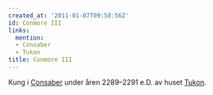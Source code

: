 ```yaml
---
created_at: '2011-01-07T09:58:56Z'
id: Conmore III
links:
  mention:
  - Consaber
  - Tukon
title: Conmore III
---
```


Kung i [Consaber] under åren 2289–2291 e.D. av huset [Tukon].

  [Consaber]: Consaber
  [Tukon]: Tukon